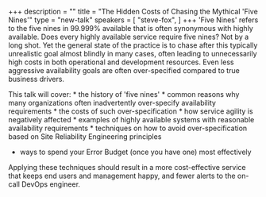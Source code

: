 +++
description = ""
title = "The Hidden Costs of Chasing the Mythical 'Five Nines'"
type = "new-talk"
speakers = [
        "steve-fox",
]
+++
'Five Nines' refers to the five nines in 99.999% available that is often synonymous with highly available. Does every highly available service require five nines? Not by a long shot. Yet the general state of the practice is to chase after this typically unrealistic goal almost blindly in many cases, often leading to unnecessarily high costs in both operational and development resources. Even less aggressive availability goals are often over-specified compared to true business drivers.

This talk will cover: * the history of 'five nines' * common reasons why many organizations often inadvertently over-specify availability requirements * the costs of such over-specification * how service agility is negatively affected * examples of highly available systems with reasonable availability requirements * techniques on how to avoid over-specification based on Site Reliability Engineering principles
* ways to spend your Error Budget (once you have one) most effectively

Applying these techniques should result in a more cost-effective service that keeps end users and management happy, and fewer alerts to the on-call DevOps engineer.